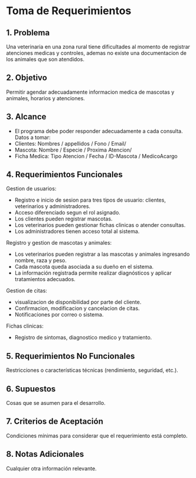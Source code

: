 # Toma de Requerimientos

## 1. Problema
Una veterinaria en una zona rural tiene dificultades al momento de registrar atenciones medicas y controles, ademas no existe una documentacion de los animales que son atendidos.

## 2. Objetivo
Permitir agendar adecuadamente informacion medica de mascotas y animales, horarios y atenciones.

## 3. Alcance
- El programa debe poder responder adecuadamente a cada consulta.
Datos a tomar:
- Clientes: Nombres / appellidos / Fono / Email/ 
- Mascota: Nombre / Especie / Proxima Atencion/ 
- Ficha Medica: Tipo Atencion / Fecha / ID-Mascota / MedicoAcargo



## 4. Requerimientos Funcionales
Gestion de usuarios: 
- Registro e inicio de sesion para tres tipos de usuario: clientes, veterinarios y administradores.
- Acceso diferenciado segun el rol asignado.
- Los clientes pueden registrar mascotas.
- Los veterinarios pueden gestionar fichas clinicas o atender consultas.
- Los administradores tienen acceso total al sistema.

Registro y gestion de mascotas y animales: 
- Los veterinarios pueden registrar a las mascotas y animales ingresando nombre, raza y peso.
- Cada mascota queda asociada a su dueño en el sistema.
- La información registrada permite realizar diagnósticos y aplicar tratamientos adecuados.

Gestion de citas:
- visualizacion de disponibilidad por parte del cliente.
- Confirmacion, modificacion y cancelacion de citas.
- Notificaciones por correo o sistema.

Fichas clinicas:
- Registro de sintomas, diagnostico medico y tratamiento.

## 5. Requerimientos No Funcionales
Restricciones o características técnicas (rendimiento, seguridad, etc.).

## 6. Supuestos
Cosas que se asumen para el desarrollo.

## 7. Criterios de Aceptación
Condiciones mínimas para considerar que el requerimiento está completo.

## 8. Notas Adicionales
Cualquier otra información relevante.
